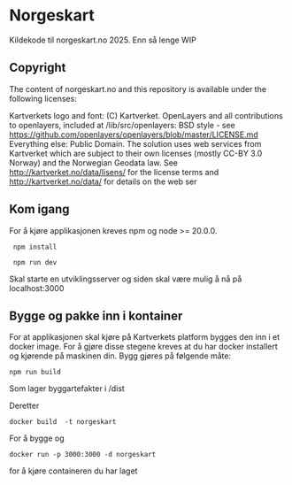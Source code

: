 # Norgeskart
Kildekode til norgeskart.no 2025. Enn så lenge WIP



## Copyright
The content of norgeskart.no and this repository is available under the following licenses:

Kartverkets logo and font: (C) Kartverket. OpenLayers and all contributions to openlayers, included at /lib/src/openlayers: BSD style - see https://github.com/openlayers/openlayers/blob/master/LICENSE.md Everything else: Public Domain. The solution uses web services from Kartverket which are subject to their own licenses (mostly CC-BY 3.0 Norway) and the Norwegian Geodata law. See http://kartverket.no/data/lisens/ for the license terms and http://kartverket.no/data/ for details on the web ser

## Kom igang
For å kjøre applikasjonen kreves npm og node >= 20.0.0.
 
 ``` npm install``` 

 ``` npm run dev```

 Skal starte en utviklingsserver og siden skal være mulig å nå på localhost:3000

 ## Bygge og pakke inn i kontainer

 For at applikasjonen skal kjøre på Kartverkets platform bygges den inn i et docker image. For å gjøre disse stegene kreves at du har docker installert og kjørende på maskinen din. Bygg gjøres på følgende måte:

 ```npm run build ```

 Som lager byggartefakter i /dist

 Deretter

 ```docker build  -t norgeskart```
 
 For å bygge og 

 ```docker run -p 3000:3000 -d norgeskart```

 for å kjøre containeren du har laget